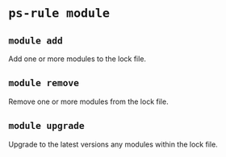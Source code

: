 
# `ps-rule module`

## `module add`

Add one or more modules to the lock file.

## `module remove`

Remove one or more modules from the lock file.

## `module upgrade`

Upgrade to the latest versions any modules within the lock file.
